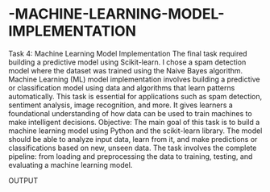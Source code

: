 # -MACHINE-LEARNING-MODEL-IMPLEMENTATION

Task 4: Machine Learning Model Implementation
The final task required building a predictive model using Scikit-learn. I chose a spam detection model where the dataset was trained using the Naive Bayes algorithm.
Machine Learning (ML) model implementation involves building a predictive or classification model using data and algorithms that learn patterns automatically. This task is essential for applications such as spam detection, sentiment analysis, image recognition, and more. It gives learners a foundational understanding of how data can be used to train machines to make intelligent decisions.
Objective:
The main goal of this task is to build a machine learning model using Python and the scikit-learn library. The model should be able to analyze input data, learn from it, and make predictions or classifications based on new, unseen data. The task involves the complete pipeline: from loading and preprocessing the data to training, testing, and evaluating a machine learning model.

OUTPUT

